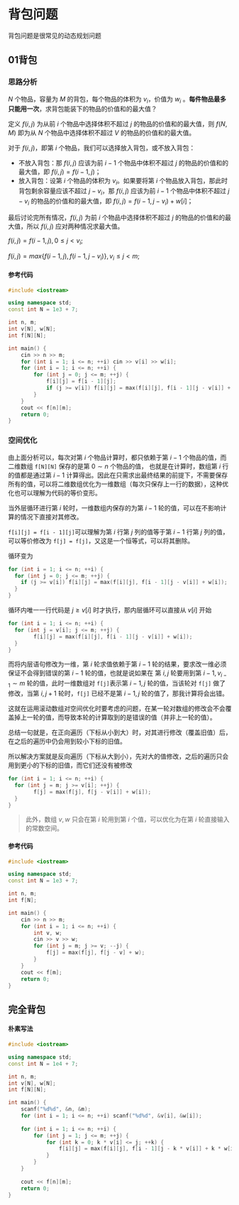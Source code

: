 # 背包问题

背包问题是很常见的动态规划问题

## 01背包

### 思路分析

$N$ 个物品，容量为 $M$ 的背包，每个物品的体积为 $v_i$，价值为 $w_i$ 。**每件物品最多只能用一次**，求背包能装下的物品的价值和的最大值？

定义 $f(i, j)$ 为从前 $i$ 个物品中选择体积不超过 $j$ 的物品的价值和的最大值，则 $f(N, M)$ 即为从 $N$ 个物品中选择体积不超过 $V$ 的物品的价值和的最大值。

对于 $f(i, j)$，即第 $i$ 个物品，我们可以选择放入背包，或不放入背包：

- 不放入背包：那 $f(i, j)$ 应该为前 $i - 1$ 个物品中体积不超过 $j$ 的物品的价值和的最大值，即 $f(i, j) =  f(i - 1, j)$；
- 放入背包：设第 $i$ 个物品的体积为 $v_i$。如果要将第 $i$ 个物品放入背包，那此时背包剩余容量应该不超过 $j - v_i$，那 $f(i, j)$ 应该为前 $i - 1$ 个物品中体积不超过 $j - v_i$ 的物品的价值和的最大值，即 $f(i,j) = f(i-1,j-v_i)+w[i]$；

最后讨论完所有情况，$f(i, j)$ 为前 $i$ 个物品中选择体积不超过 $j$ 的物品的价值和的最大值，所以 $f(i, j)$ 应对两种情况求最大值。

$f(i,j) = f(i-1,j), 0 \le j < v_i;$

$f(i,j) = max\{f(i-1,j), f(i-1,j-v_i)\}, v_i \le j < m;$


#### 参考代码

```cpp
#include <iostream>

using namespace std;
const int N = 1e3 + 7;

int n, m;
int v[N], w[N];
int f[N][N];

int main() {
    cin >> n >> m;
    for (int i = 1; i <= n; ++i) cin >> v[i] >> w[i];
    for (int i = 1; i <= n; ++i) {
        for (int j = 0; j <= m; ++j) {
            f[i][j] = f[i - 1][j];
            if (j >= v[i]) f[i][j] = max(f[i][j], f[i - 1][j - v[i]] + w[i]);
        }
    }
    cout << f[n][m];
    return 0;
}
```

### 空间优化

由上面分析可以，每次对第 $i$ 个物品计算时，都只依赖于第 $i - 1$ 个物品的值，而二维数组 `f[N][N]` 保存的是第 $0 \sim n$ 个物品的值， 也就是在计算时，数组第 $i$ 行的值都是通过第 $i - 1$ 计算得出。因此在只需求出最终结果的前提下，不需要保存所有的值，可以将二维数组优化为一维数组（每次只保存上一行的数据），这种优化也可以理解为代码的等价变形。

当外层循环进行第 $i$ 轮时，一维数组内保存的为第 $i - 1$ 轮的值，可以在不影响计算的情况下直接对其修改。

`f[i][j] = f[i - 1][j]`可以理解为第 $i$ 行第 $j$ 列的值等于第 $i -1$ 行第 $j$ 列的值，可以等价修改为 `f[j] = f[j]`，又这是一个恒等式，可以将其删除。

循环变为	

```cpp
for (int i = 1; i <= n; ++i) {
  for (int j = 0; j <= m; ++j) {
    if (j >= v[i]) f[i][j] = max(f[i][j], f[i - 1][j - v[i]] + w[i]);
  }
}
```

循环内唯一一行代码是 $j ≥ v[i]$ 时才执行，那内层循环可以直接从 $v[i]$ 开始

```cpp
for (int i = 1; i <= n; ++i) {
  for (int j = v[i]; j <= m; ++j) {
		f[i][j] = max(f[i][j], f[i - 1][j - v[i]] + w[i]);
  }
}
```

而将内层语句修改为一维，第 $i$ 轮求值依赖于第 $i - 1$ 轮的结果，要求改一维必须保证不会得到错误的第 $i -1$ 轮的值，也就是说如果在 第 $i, j$ 轮要用到第 $i-1,v_{i-1} \sim m$ 轮的值，此时一维数组对 `f[j]`表示第 $i-1,j$ 轮的值，当该轮对 `f[j]` 做了修改，当第 $i, j + 1$ 轮时，`f[j]` 已经不是第 $i - 1,j$ 轮的值了，那我计算将会出错。

这就在运用滚动数组对空间优化时要考虑的问题，在某一轮对数组的修改会不会覆盖掉上一轮的值，而导致本轮的计算取到的是错误的值（并非上一轮的值）。

总结一句就是，在正向遍历（下标从小到大）时，对其进行修改（覆盖旧值）后，在之后的遍历中仍会用到较小下标的旧值。

所以解决方案就是反向遍历（下标从大到小），先对大的值修改，之后的遍历只会用到更小的下标的旧值，而它们还没有被修改

```cpp
for (int i = 1; i <= n; ++i) {
  for (int j = m; j >= v[i]; ++j) {
		f[j] = max(f[j], f[j - v[i]] + w[i]);
  }
}
```

> 此外，数组 $v, w$ 只会在第 $i$ 轮用到第 $i$ 个值，可以优化为在第 $i$ 轮直接输入的常数空间。

#### 参考代码

```cpp
#include <iostream>

using namespace std;
const int N = 1e3 + 7;

int n, m;
int f[N];

int main() {
    cin >> n >> m;
    for (int i = 1; i <= n; ++i) {
        int v, w;
        cin >> v >> w;
        for (int j = m; j >= v; --j) {
            f[j] = max(f[j], f[j - v] + w);
        }
    }
    cout << f[m];
    return 0;
}
```

## 完全背包

#### 朴素写法
```cpp
#include <iostream>

using namespace std;
const int N = 1e4 + 7;

int n, m;
int v[N], w[N];
int f[N][N];

int main() {
    scanf("%d%d", &n, &m);
    for (int i = 1; i <= n; ++i) scanf("%d%d", &v[i], &w[i]);
    
    for (int i = 1; i <= n; ++i) {
        for (int j = 1; j <= m; ++j) {
            for (int k = 0; k * v[i] <= j; ++k) {
                f[i][j] = max(f[i][j], f[i - 1][j - k * v[i]] + k * w[i]);
            }
        }
    }
    
    cout << f[n][m];
    return 0;
}
```